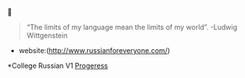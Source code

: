 :lollipop:
>“The limits of my language mean the limits of my world”.           -Ludwig Wittgenstein

* website:(http://www.russianforeveryone.com/)

*College Russian V1 [Progeress](https://github.com/AAAlimjan/stuff2019/issues/6)
